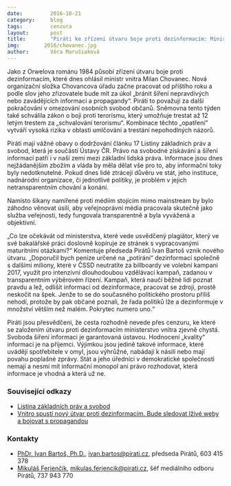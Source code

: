 ```yaml
---
date:         2016-10-21
category:     blog
tags:         cenzura
layout:       post
title:        "Piráti ke zřízení útvaru boje proti dezinformacím: Ministerstvo pravdy nechceme." 
img:        2016/chovanec.jpg
author:       Věra Marušiaková
---
```


Jako z Orwelova románu 1984 působí zřízení útvaru boje proti dezinformacím, které dnes ohlásil ministr vnitra Milan Chovanec. Nová organizační složka Chovancova úřadu začne pracovat od příštího roku a podle slov jeho zřizovatele bude mít za úkol „bránit šíření nepravdivých nebo zavádějících informací a propagandy“. Piráti to považují za další pokračování v omezování osobních svobod občanů. Sněmovna tento týden také schválila zákon o boji proti terorismu, který umožňuje trestat až 12 letým trestem za „schvalování terorismu“. Kombinace těchto „opatření“ vytváří vysoká rizika v oblasti umlčování a trestání nepohodlných názorů.

Piráti mají vážné obavy o dodržování článku 17 Listiny základních práv a svobod, která je součástí Ústavy ČR. Právo na svobodné získávání a šíření informací patří i v naší zemi mezi základní lidská práva. Informace jsou dnes nejžádanějším zbožím a vláda by měla dělat vše pro to, aby informační toky byly nedotknutelné. Pokud dnes lidé ztrácejí důvěru ve stát, jeho instituce, nadnárodní organizace, či jednotlivé politiky, je problém v jejich netransparentním chování a konání.

Namísto šikany namířené proti médiím stojícím mimo mainstream by bylo záhodno věnovat úsilí, aby veřejnoprávní média pracovala skutečně jako služba veřejnosti, tedy fungovala transparentně a byla vyvážená a objektivní.

„Co lze očekávát od ministerstva, které vede usvědčený plagiátor, který ve své bakalářské práci doslovně kopíruje ze stránek s vypracovanými maturitními otázkami?“ Komentuje předseda Pirátů Ivan Bartoš vznik nového útvaru. „Doporučil bych peníze určené na „potírání“ dezinformací společně s dalšími miliony, které v ČSSD neutratíte za billboardy ve volební kampani 2017, využít pro intenzivní dlouhodoubou vzdělávací kampaň, zadanou v transparentním výběrovém řízení. Kampaň, která naučí běžné lidi poznat pravdu a lež, odlišit informaci od dezinformace, pracovat se zdroji, prostě neskočit na špek. Jenže to se do současného politického prostoru příliš nehodí, protože by pak občané poznali, že řada politiků lže a dezinformuje v množství větším než malém. Pokrytec numero uno.“

Piráti jsou přesvědčeni, že cesta rozhodně nevede přes cenzuru, ke které se založením útvaru proti dezinformacím ministerstvo vnitra zjevně chystá. Svoboda šíření informaci je garantovaná ústavou. Hodnocení „kvality“ informací je na příjemci. Výjimkou jsou jedině takové informace, které uvádějí spotřebitele v omyl, jsou výhrůžné, nabádají k násilí nebo mají povahu poplašné zprávy. Stát a jeho úředníci v demokratické společnosti nemají a nesmí mít informační monopol ani právo rozhodovat, která informace je vhodná a která už ne.

### Související odkazy

* [Listina základních práv a svobod](http://www.psp.cz/docs/laws/listina.html)
* [Vnitro spustí nový útvar proti dezinformacím. Bude sledovat lživé weby a bojovat s propagandou](http://domaci.ihned.cz/c1-65485400-vnitro-spusti-novy-utvar-proti-dezinformacim-bude-sledovat-lzive-weby-a-bojovat-s-propagandou)

### Kontakty

* [PhDr. Ivan Bartoš, Ph.D.](https://www.pirati.cz/lide/ivan_bartos), [ivan.bartos@pirati.cz](ivan.bartos@pirati.cz), předseda Pirátů, 603 415 378
* [Mikuláš Ferjenčík](https://www.pirati.cz/lide/mikulas_ferjencik), [mikulas.ferjencik@pirati.cz](mikulas.ferjencik@pirati.cz), šéf mediálního odboru Pirátů, 737 943 770
